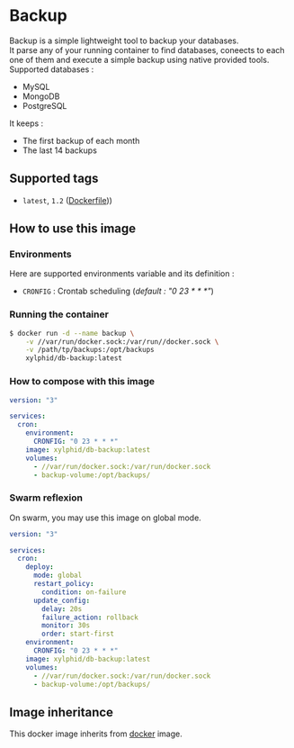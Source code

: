 # Backup

Backup is a simple lightweight tool to backup your databases.\
It parse any of your running container to find databases, coneects to each one of them and execute a simple backup using native provided tools.\
Supported databases :
- MySQL
- MongoDB
- PostgreSQL

It keeps :
- The first backup of each month
- The last 14 backups

## Supported tags

* `latest`, `1.2` ([Dockerfile](https://github.com/xylphid/docker-db-backup/blob/master/Dockerfile)))

## How to use this image

### Environments

Here are supported environments variable and its definition :
- `CRONFIG` : Crontab scheduling (_default : "0 23 * * *"_)

### Running the container

```bash
$ docker run -d --name backup \
    -v //var/run/docker.sock:/var/run//docker.sock \
    -v /path/tp/backups:/opt/backups
    xylphid/db-backup:latest
```

### How to compose with this image

```yml
version: "3"

services:
  cron:
    environment:
      CRONFIG: "0 23 * * *"
    image: xylphid/db-backup:latest
    volumes:
      - //var/run/docker.sock:/var/run/docker.sock
      - backup-volume:/opt/backups/
```

### Swarm reflexion

On swarm, you may use this image on global mode.
```yml
version: "3"

services:
  cron:
    deploy:
      mode: global
      restart_policy:
        condition: on-failure
      update_config:
        delay: 20s
        failure_action: rollback
        monitor: 30s
        order: start-first
    environment:
      CRONFIG: "0 23 * * *"
    image: xylphid/db-backup:latest
    volumes:
      - //var/run/docker.sock:/var/run/docker.sock
      - backup-volume:/opt/backups/
```

## Image inheritance

This docker image inherits from [docker](https://hub.docker.com/_/docker/) image.
